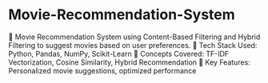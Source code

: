 # Movie-Recommendation-System
🚀 Movie Recommendation System using Content-Based Filtering and Hybrid Filtering to suggest movies based on user preferences. 
🔹 Tech Stack Used: Python, Pandas, NumPy, Scikit-Learn 
🔹 Concepts Covered: TF-IDF Vectorization, Cosine Similarity, Hybrid Recommendation 
🔹 Key Features: Personalized movie suggestions, optimized performance
